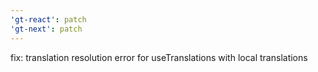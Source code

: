 ```yaml
---
'gt-react': patch
'gt-next': patch
---
```


fix: translation resolution error for useTranslations with local translations
